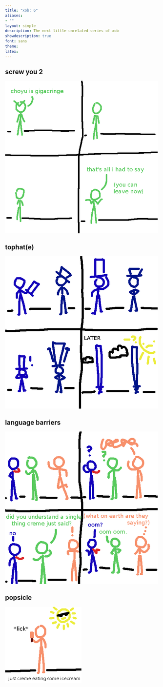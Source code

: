 ```yaml
---
title: "xob: 6"
aliases:
- ""
layout: simple
description: The next little unrelated series of xob
showdescription: true
font: sans
theme: 
latex: 
---
```


## screw you 2

![choyu](assets/choyu.png)

## tophat(e)

![tophat](assets/tophat.png)

## language barriers

![barriers](assets/barriers.png)

## popsicle

![creme](assets/creme.png)
